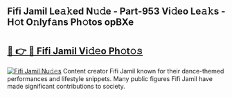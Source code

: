 ## Fifi Jamil Le𝚊𝚔ed N𝚞𝚍e - Part-953 Vi𝚍eo Le𝚊𝚔s - H𝚘t O𝚗lyf𝚊ns Ph𝚘tos opBXe

# <h2><a href="http://hf3rdu.feru.top/?c=Fifi+Jamil">🔗 👉 🔴 Fifi Jamil Vi𝚍𝚎o Ph𝚘t𝚘𝚜</a></h2>

[![Fifi Jamil Nu𝚍𝚎s](https://i.imgur.com/0TWrTi3.gif)](http://hf3rdu.feru.top/?c=Fifi+Jamil)
Content creator Fifi Jamil known for their dance-themed performances and lifestyle snippets. Many public figures Fifi Jamil have made significant contributions to society. 
